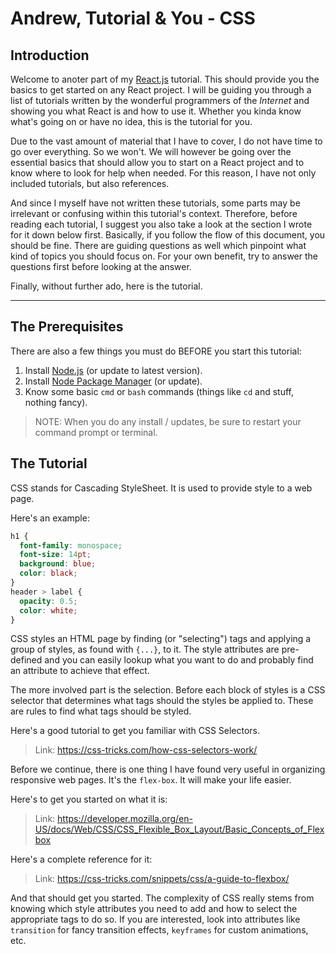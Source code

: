 # Andrew, Tutorial & You - CSS

## Introduction
Welcome to anoter part of my [React.js](https://reactjs.org/) tutorial. This should provide you the basics to get started on any React project. I will be guiding you through a list of tutorials written by the wonderful programmers of the _Internet_ and showing you what React is and how to use it. Whether you kinda know what's going on or have no idea, this is the tutorial for you.

Due to the vast amount of material that I have to cover, I do not have time to go over everything. So we won't. We will however be going over the essential basics that should allow you to start on a React project and to know where to look for help when needed. For this reason, I have not only included tutorials, but also references.

And since I myself have not written these tutorials, some parts may be irrelevant or confusing within this tutorial's context. Therefore, before reading each tutorial, I suggest you also take a look at the section I wrote for it down below first. Basically, if you follow the flow of this document, you should be fine. There are guiding questions as well which pinpoint what kind of topics you should focus on. For your own benefit, try to answer the questions first before looking at the answer.

Finally, without further ado, here is the tutorial.

---

## The Prerequisites
There are also a few things you must do BEFORE you start this tutorial:
1. Install [Node.js](https://nodejs.org) (or update to latest version).
2. Install [Node Package Manager](https://www.npmjs.com) (or update).
3. Know some basic `cmd` or `bash` commands (things like `cd` and stuff, nothing fancy).

> NOTE: When you do any install / updates, be sure to restart your command prompt or terminal.

## The Tutorial
CSS stands for Cascading StyleSheet. It is used to provide style to a web page.

Here's an example:
```css
h1 {
  font-family: monospace;
  font-size: 14pt;
  background: blue;
  color: black;
}
header > label {
  opacity: 0.5;
  color: white;
}
```

CSS styles an HTML page by finding (or "selecting") tags and applying a group of styles, as found with `{...}`, to it. The style attributes are pre-defined and you can easily lookup what you want to do and probably find an attribute to achieve that effect.

The more involved part is the selection. Before each block of styles is a CSS selector that determines what tags should the styles be applied to. These are rules to find what tags should be styled.

Here's a good tutorial to get you familiar with CSS Selectors.

> Link: https://css-tricks.com/how-css-selectors-work/

Before we continue, there is one thing I have found very useful in organizing responsive web pages. It's the `flex-box`. It will make your life easier.

Here's to get you started on what it is:
> Link: https://developer.mozilla.org/en-US/docs/Web/CSS/CSS_Flexible_Box_Layout/Basic_Concepts_of_Flexbox

Here's a complete reference for it:
> Link: https://css-tricks.com/snippets/css/a-guide-to-flexbox/

And that should get you started. The complexity of CSS really stems from knowing which style attributes you need to add and how to select the appropriate tags to do so. If you are interested, look into attributes like `transition` for fancy transition effects, `keyframes` for custom animations, etc.
